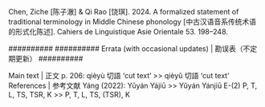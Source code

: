 Chen, Ziche [陈子澈] & Qi Rao [饶琪]. 2024. A formalized statement of traditional terminology in Middle Chinese phonology [中古汉语音系传统术语的形式化陈述]. Cahiers de Linguistique Asie Orientale 53. 198–248.


########## 
########## Errata (with occasional updates) | 勘误表（不定期更新）
########## 

Main text | 正文
	p. 206: qièyù 切語 ‘cut text’ >> qièyǔ 切語 ‘cut text’
References | 参考文献
	Yáng (2022): Yǔyán Yájiū >> Yǔyán Yánjiū
E-(2)
	P, T, L, TS, TSR, K >> P, T, L, TS, (TSR), K
